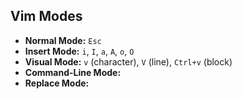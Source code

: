 
## Vim Modes
- **Normal Mode:** `Esc`
- **Insert Mode:** `i`, `I`, `a`, `A`, `o`, `O`
- **Visual Mode:** `v` (character), `V` (line), `Ctrl+v` (block)
- **Command-Line Mode:** 
- **Replace Mode:** 

